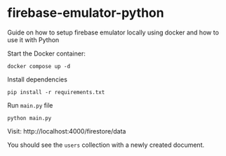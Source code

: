 # firebase-emulator-python

Guide on how to setup firebase emulator locally using docker and how to use it with Python

Start the Docker container:

```
docker compose up -d
```

Install dependencies

```
pip install -r requirements.txt
```

Run `main.py` file

```
python main.py
```

Visit: http://localhost:4000/firestore/data

You should see the `users` collection with a newly created document.
